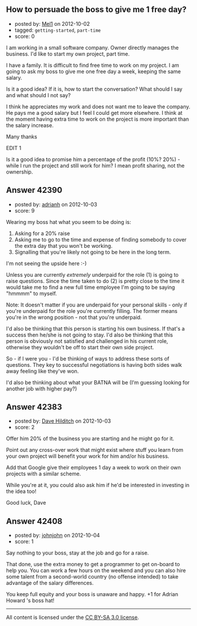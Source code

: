 ## How to persuade the boss to give me 1 free day?

- posted by: [Mel1](https://stackexchange.com/users/-1/19963-mel1) on 2012-10-02
- tagged: `getting-started`, `part-time`
- score: 0

I am working in a small software company. Owner directly manages the business.
I'd like to start my own project, part time.

I have a family. It is difficult to find free time to work on my project.
I am going to ask my boss to give me one free day a week, keeping the same salary.

Is it a good idea? If it is, how to start the conversation? What should I say and what should I not say?

I think he appreciates my work and does not want me to leave the company.
He pays me a good salary but I feel I could get more elsewhere.
I think at the moment having extra time to work on the project is more important than the salary increase. 

Many thanks

EDIT 1

Is it a good idea to promise him a percentage of the profit (10%? 20%) - while I run the project and still work for him? I mean profit sharing, not the ownership.


## Answer 42390

- posted by: [adrianh](https://stackexchange.com/users/-1/4599-adrianh) on 2012-10-03
- score: 9

Wearing my boss hat what you seem to be doing is:

 1. Asking for a 20% raise
 2. Asking me to go to the time and expense
    of finding somebody to cover the extra day that you won't be
    working.
 3. Signalling that you're likely not going to be here in
    the long term.

I'm not seeing the upside here :-)

Unless you are currently *extremely* underpaid for the role (1) is going to raise questions. Since the time taken to do (2) is pretty close to the time it would take me to find a new full time employee I'm going to be saying "hmmmm" to myself. 

Note: It doesn't matter if you are underpaid for your personal skills - only if you're underpaid for the role you're currently filling. The former means you're in the wrong position - not that you're underpaid.

I'd also be thinking that this person is starting his own business. If that's a success then he/she is not going to stay. I'd also be thinking that this person is obviously not satisfied and challenged in his current role, otherwise they wouldn't be off to start their own side project. 

So - if I were you - I'd be thinking of ways to address these sorts of questions. They key to successful negotiations is having both sides walk away feeling like they've won. 

I'd also be thinking about what your BATNA will be (I'm guessing looking for another job with higher pay?)


## Answer 42383

- posted by: [Dave Hilditch](https://stackexchange.com/users/-1/19968-dave-hilditch) on 2012-10-03
- score: 2

Offer him 20% of the business you are starting and he might go for it.

Point out any cross-over work that might exist where stuff you learn from your own project will benefit your work for him and/or his business.

Add that Google give their employees 1 day a week to work on their own projects with a similar scheme.

While you're at it, you could also ask him if he'd be interested in investing in the idea too!

Good luck,
Dave


## Answer 42408

- posted by: [johnjohn](https://stackexchange.com/users/-1/8738-johnjohn) on 2012-10-04
- score: 1

Say nothing to your boss, stay at the job and go for a raise.

That done, use the extra money to get a programmer to get on-board to help you. You can work a few hours on the weekend and you can also hire some talent from a second-world country (no offense intended) to take advantage of the salary differences.

You keep full equity and your boss is unaware and happy. +1 for Adrian Howard 's boss hat!



---

All content is licensed under the [CC BY-SA 3.0 license](https://creativecommons.org/licenses/by-sa/3.0/).
